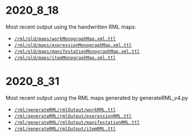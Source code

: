 # 2020_8_18

Most recent output using the handwritten RML maps:
 - [`/rml/old/maps/workMonographMap.xml.ttl`](https://github.com/uwlib-cams/rml/blob/master/old/maps/workMonographMap.xml.ttl)
 - [`/rml/old/maps/expressionMonographMap.xml.ttl`](https://github.com/uwlib-cams/rml/blob/master/old/maps/expressionMonographMap.xml.ttl)
 - [`/rml/old/maps/manifestationMonographMap.xml.ttl`](https://github.com/uwlib-cams/rml/blob/master/old/maps/manifestationMonographMap.xml.ttl)
 - [`/rml/old/maps/itemMonographMap.xml.ttl`](https://github.com/uwlib-cams/rml/blob/master/old/maps/itemMonographMap.xml.ttl)

# 2020_8_31

 Most recent output using the RML maps generated by generateRML_v4.py
  - [`/rml/generateRML/rmlOutput/workRML.ttl`](https://github.com/uwlib-cams/rml/blob/master/generateRML/rmlOutput/workRML.ttl)
  - [`/rml/generateRML/rmlOutput/expressionRML.ttl`](https://github.com/uwlib-cams/rml/blob/master/generateRML/rmlOutput/expressionRML.ttl)
  - [`/rml/generateRML/rmlOutput/manifestationRML.ttl`](https://github.com/uwlib-cams/rml/blob/master/generateRML/rmlOutput/manifestationRML.ttl)
  - [`/rml/generateRML/rmlOutput/itemRML.ttl`](https://github.com/uwlib-cams/rml/blob/master/generateRML/rmlOutput/itemRML.ttl)
